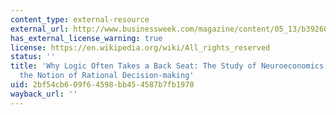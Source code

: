 ```yaml
---
content_type: external-resource
external_url: http://www.businessweek.com/magazine/content/05_13/b3926099_mz057.htm
has_external_license_warning: true
license: https://en.wikipedia.org/wiki/All_rights_reserved
status: ''
title: 'Why Logic Often Takes a Back Seat: The Study of Neuroeconomics May Topple
  the Notion of Rational Decision-making'
uid: 2bf54cb6-09f6-4598-bb45-4587b7fb1970
wayback_url: ''
---
```

